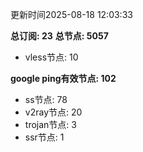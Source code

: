 更新时间2025-08-18 12:03:33

**总订阅: 23**
**总节点: 5057**
- vless节点: 10

**google ping有效节点: 102**
- ss节点: 78
- v2ray节点: 20
- trojan节点: 3
- ssr节点: 1
